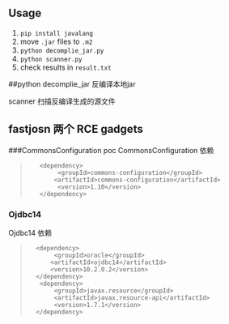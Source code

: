 ## Usage 

1. `pip install javalang`
2. move `.jar` files to `.m2`
3. `python decomplie_jar.py`
4. `python scanner.py`
5. check results in `result.txt`

##python
decomplie_jar 反编译本地jar

scanner 扫描反编译生成的源文件

## fastjosn 两个 RCE gadgets

###CommonsConfiguration poc
CommonsConfiguration 依赖
>        <dependency>
>             <groupId>commons-configuration</groupId>
>            <artifactId>commons-configuration</artifactId>
>             <version>1.10</version>
>        </dependency>

### Ojdbc14
Ojdbc14 依赖

>       <dependency>
>            <groupId>oracle</groupId>
>           <artifactId>ojdbc14</artifactId>
>           <version>10.2.0.2</version>
>       </dependency>
>        <dependency>
>            <groupId>javax.resource</groupId>
>            <artifactId>javax.resource-api</artifactId>
>            <version>1.7.1</version>
>       </dependency>
